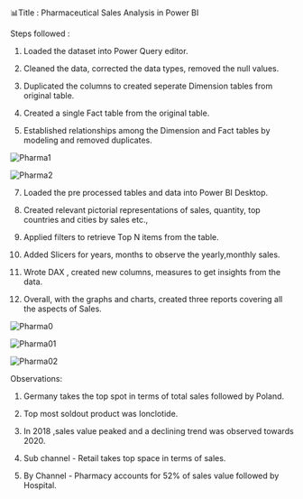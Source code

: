 📊Title : Pharmaceutical Sales Analysis in Power BI 

Steps followed : 

1. Loaded the dataset into Power Query editor.

2. Cleaned the data, corrected the data types, removed the null values.

3. Duplicated the columns to created seperate Dimension tables from original table.

4. Created a single Fact table from the original table.

5. Established relationships among the Dimension and Fact tables by modeling and removed duplicates.

![Pharma1](https://github.com/ShriLahari/Pharma-Sales-Report-Power-BI/assets/146570092/f6764e38-16b4-4baf-a2df-4fa63bfec8a9)

![Pharma2](https://github.com/ShriLahari/Pharma-Sales-Report-Power-BI/assets/146570092/9b2e4c36-946b-4c4f-a388-7b427d6ef7ad)


7. Loaded the pre processed tables and data into Power BI Desktop.

8. Created relevant pictorial representations of sales, quantity, top countries and cities by sales etc., 

9. Applied filters to retrieve Top N items from the table.

10. Added Slicers for years, months to observe the yearly,monthly sales. 

11. Wrote DAX , created new columns, measures to get insights from the data.

12. Overall, with the graphs and charts, created three reports covering all the aspects of Sales.

![Pharma0](https://github.com/ShriLahari/Pharma-Sales-Report-Power-BI/assets/146570092/7ea32603-d4ac-4b7c-b577-bdfc4f0a5e3b) 

![Pharma01](https://github.com/ShriLahari/Pharma-Sales-Report-Power-BI/assets/146570092/d4740c63-f772-4df3-a3dc-df79629c0f03)

![Pharma02](https://github.com/ShriLahari/Pharma-Sales-Report-Power-BI/assets/146570092/d9f2cef8-44c1-4b7f-887f-9a91eeab2944)

Observations:

1. Germany takes the top spot in terms of total sales followed by Poland.

2. Top most soldout product was Ionclotide.

3. In 2018 ,sales value peaked and a declining trend was observed towards 2020.

4. Sub channel - Retail takes top space in terms of sales. 

5. By Channel - Pharmacy accounts for 52% of sales value followed by Hospital.
